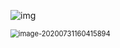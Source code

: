 ![img](C:\Users\12031\AppData\Local\Temp\企业微信截图_15961825064716.png)

<img src="C:\Users\12031\AppData\Roaming\Typora\typora-user-images\image-20200731160415894.png" alt="image-20200731160415894" style="zoom:80%;" />

